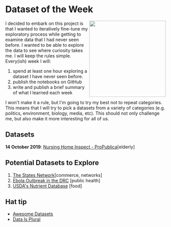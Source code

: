 # Dataset of the Week
<img src='https://media.giphy.com/media/l2SpYDOZmp3H2cAAo/giphy.gif' align="right" width="240px"/>I decided to embark on this project is that I wanted to iteratively fine-tune my exploratory process while getting to examine data that I had never seen before. I wanted to be able to explore the data to see where curiosity takes me. I will keep the rules simple. Every(ish) week I will:

1. spend at least one hour exploring a dataset I have never seen before.
1. publish the notebooks on GitHub
1. write and publish a brief summary of what I learned each week

I won't make it a rule, but I'm going to try my best not to repeat categories. This means that I will try to pick a datasets from a variety of categories (e.g. politics, environment, biology, media, etc). This should not only challenge me, but also make it more interesting for all of us.

## Datasets

**14 October 2019**: [Nursing Home Inspect - ProPublica](https://projects.propublica.org/nursing-homes/)[elderly]

## Potential Datasets to Explore
1. [The States Network](https://ippsr.msu.edu/public-policy/state-networks)[commerce, networks]
1. [Ebola Outbreak in the DRC](https://data.humdata.org/dataset/ebola-cases-and-deaths-drc-north-kivu) [public health]
1. [USDA's Nutrient Database](https://www.ars.usda.gov/northeast-area/beltsville-md-bhnrc/beltsville-human-nutrition-research-center/nutrient-data-laboratory/docs/sr28-download-files/) [food]



## Hat tip

* [Awesome Datasets](https://github.com/awesomedata/awesome-public-datasets)
* [Data Is Plural](http://tinyletter.com/data-is-plural)

